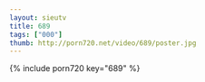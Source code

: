 ```yaml
--- 
layout: sieutv
title: 689
tags: ["000"]
thumb: http://porn720.net/video/689/poster.jpg
---
```

{% include porn720 key="689" %} 
